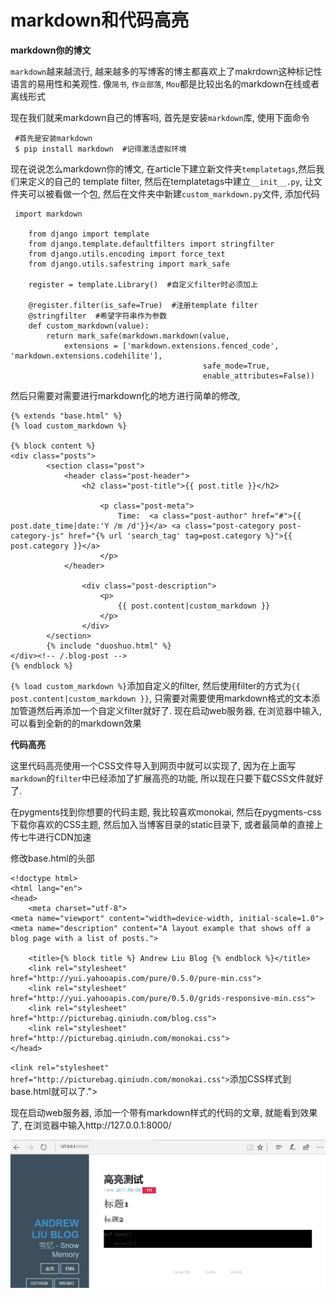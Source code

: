 # markdown和代码高亮

**markdown你的博文**

`markdown`越来越流行, 越来越多的写博客的博主都喜欢上了makrdown这种标记性语言的易用性和美观性. 像`简书`, `作业部落`, `Mou`都是比较出名的markdown在线或者离线形式

现在我们就来markdown自己的博客吗, 首先是安装`markdown`库, 使用下面命令

```
 #首先是安装markdown
 $ pip install markdown  #记得激活虚拟环境
```
现在说说怎么markdown你的博文, 在article下建立新文件夹`templatetags`,然后我们来定义的自己的 template filter, 然后在templatetags中建立`__init__.py`, 让文件夹可以被看做一个包, 然后在文件夹中新建`custom_markdown.py`文件, 添加代码


```
 import markdown

    from django import template
    from django.template.defaultfilters import stringfilter
    from django.utils.encoding import force_text
    from django.utils.safestring import mark_safe

    register = template.Library()  #自定义filter时必须加上

    @register.filter(is_safe=True)  #注册template filter
    @stringfilter  #希望字符串作为参数
    def custom_markdown(value):
        return mark_safe(markdown.markdown(value,
            extensions = ['markdown.extensions.fenced_code', 'markdown.extensions.codehilite'],
                                           safe_mode=True,
                                           enable_attributes=False))
```

然后只需要对需要进行markdown化的地方进行简单的修改,

```
{% extends "base.html" %}
{% load custom_markdown %}

{% block content %}
<div class="posts">
        <section class="post">
            <header class="post-header">
                <h2 class="post-title">{{ post.title }}</h2>

                    <p class="post-meta">
                        Time:  <a class="post-author" href="#">{{ post.date_time|date:'Y /m /d'}}</a> <a class="post-category post-category-js" href="{% url 'search_tag' tag=post.category %}">{{ post.category }}</a>
                    </p>
            </header>

                <div class="post-description">
                    <p>
                        {{ post.content|custom_markdown }}
                    </p>
                </div>
        </section>
        {% include "duoshuo.html" %}
</div><!-- /.blog-post -->
{% endblock %}
```

`{% load custom_markdown %}`添加自定义的filter, 然后使用filter的方式为`{{ post.content|custom_markdown }}`, 只需要对需要使用markdown格式的文本添加管道然后再添加一个自定义filter就好了.
现在启动web服务器, 在浏览器中输入, 可以看到全新的的markdown效果

**代码高亮**

这里代码高亮使用一个CSS文件导入到网页中就可以实现了, 因为在上面写`markdown`的`filter`中已经添加了扩展高亮的功能, 所以现在只要下载CSS文件就好了.

在pygments找到你想要的代码主题, 我比较喜欢monokai, 然后在pygments-css下载你喜欢的CSS主题, 然后加入当博客目录的static目录下, 或者最简单的直接上传七牛进行CDN加速

修改base.html的头部

```
<!doctype html>
<html lang="en">
<head>
    <meta charset="utf-8">
<meta name="viewport" content="width=device-width, initial-scale=1.0">
<meta name="description" content="A layout example that shows off a blog page with a list of posts.">

    <title>{% block title %} Andrew Liu Blog {% endblock %}</title>
    <link rel="stylesheet" href="http://yui.yahooapis.com/pure/0.5.0/pure-min.css">
    <link rel="stylesheet" href="http://yui.yahooapis.com/pure/0.5.0/grids-responsive-min.css">
    <link rel="stylesheet" href="http://picturebag.qiniudn.com/blog.css">
    <link rel="stylesheet" href="http://picturebag.qiniudn.com/monokai.css">
</head>  
```

`<link rel="stylesheet" href="http://picturebag.qiniudn.com/monokai.css">`添加CSS样式到base.html就可以了.">

现在启动web服务器, 添加一个带有markdown样式的代码的文章, 就能看到效果了, 在浏览器中输入http://127.0.0.1:8000/


![06-django-prompting](_images/django-blog/06-django-prompting.png)
